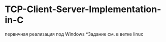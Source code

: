 # TCP-Client-Server-Implementation-in-C
первичная реализация под Windows
*Задание см. в ветке linux
